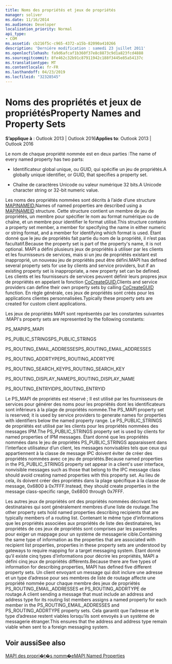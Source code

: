 ```yaml
---
title: Noms des propriétés et jeux de propriétés
manager: soliver
ms.date: 11/16/2014
ms.audience: Developer
localization_priority: Normal
api_type:
- COM
ms.assetid: cb216f5c-c965-4372-a15b-82090a410266
description: 'Derniére modification : samedi 23 juillet 2011'
ms.openlocfilehash: fa9d6afcaf1b360f37e8c8873c9d1a823fcd4888
ms.sourcegitcommit: 8fe462c32b91c87911942c188f3445e85a54137c
ms.translationtype: MT
ms.contentlocale: fr-FR
ms.lasthandoff: 04/23/2019
ms.locfileid: "32328545"
---
```

# <a name="property-names-and-property-sets"></a><span data-ttu-id="b5569-103">Noms des propriétés et jeux de propriétés</span><span class="sxs-lookup"><span data-stu-id="b5569-103">Property Names and Property Sets</span></span>

  
  
<span data-ttu-id="b5569-104">**S’applique à** : Outlook 2013 | Outlook 2016</span><span class="sxs-lookup"><span data-stu-id="b5569-104">**Applies to**: Outlook 2013 | Outlook 2016</span></span> 
  
<span data-ttu-id="b5569-105">Le nom de chaque propriété nommée est en deux parties :</span><span class="sxs-lookup"><span data-stu-id="b5569-105">The name of every named property has two parts:</span></span>
  
- <span data-ttu-id="b5569-106">Identificateur global unique, ou GUID, qui spécifie un jeu de propriétés.</span><span class="sxs-lookup"><span data-stu-id="b5569-106">A globally unique identifier, or GUID, that specifies a property set.</span></span>
    
- <span data-ttu-id="b5569-107">Chaîne de caractères Unicode ou valeur numérique 32 bits.</span><span class="sxs-lookup"><span data-stu-id="b5569-107">A Unicode character string or 32-bit numeric value.</span></span> 
    
<span data-ttu-id="b5569-108">Les noms des propriétés nommées sont décrits à l’aide d’une structure [MAPINAMEID.](mapinameid.md)</span><span class="sxs-lookup"><span data-stu-id="b5569-108">Names of named properties are described using a [MAPINAMEID](mapinameid.md) structure.</span></span> <span data-ttu-id="b5569-109">Cette structure contient un membre de jeu de propriétés, un membre pour spécifier le nom au format numérique ou de chaîne, et un membre pour identifier le format utilisé.</span><span class="sxs-lookup"><span data-stu-id="b5569-109">This structure contains a property set member, a member for specifying the name in either numeric or string format, and a member for identifying which format is used.</span></span> <span data-ttu-id="b5569-110">Étant donné que le jeu de propriétés fait partie du nom de la propriété, il n’est pas facultatif.</span><span class="sxs-lookup"><span data-stu-id="b5569-110">Because the property set is part of the property's name, it is not optional.</span></span> <span data-ttu-id="b5569-111">MAPI a défini plusieurs jeux de propriétés à utiliser par les clients et les fournisseurs de services, mais si un jeu de propriétés existant est inapproprié, un nouveau jeu de propriétés peut être défini.</span><span class="sxs-lookup"><span data-stu-id="b5569-111">MAPI has defined several property sets for use by clients and service providers, but if an existing property set is inappropriate, a new property set can be defined.</span></span> <span data-ttu-id="b5569-112">Les clients et les fournisseurs de services peuvent définir leurs propres jeux de propriétés en appelant la fonction [CoCreateGUID.](https://msdn.microsoft.com/library/ms688568.aspx)</span><span class="sxs-lookup"><span data-stu-id="b5569-112">Clients and service providers can define their own property sets by calling [CoCreateGUID](https://msdn.microsoft.com/library/ms688568.aspx) function.</span></span> <span data-ttu-id="b5569-113">En règle générale, ces jeux de propriétés sont créés pour les applications clientes personnalisées.</span><span class="sxs-lookup"><span data-stu-id="b5569-113">Typically these property sets are created for custom client applications.</span></span> 
  
<span data-ttu-id="b5569-114">Les jeux de propriétés MAPI sont représentés par les constantes suivantes :</span><span class="sxs-lookup"><span data-stu-id="b5569-114">MAPI's property sets are represented by the following constants:</span></span>
  
<span data-ttu-id="b5569-115">PS_MAPI</span><span class="sxs-lookup"><span data-stu-id="b5569-115">PS_MAPI</span></span>
  
<span data-ttu-id="b5569-116">PS_PUBLIC_STRINGS</span><span class="sxs-lookup"><span data-stu-id="b5569-116">PS_PUBLIC_STRINGS</span></span>
  
<span data-ttu-id="b5569-117">PS_ROUTING_EMAIL_ADDRESSES</span><span class="sxs-lookup"><span data-stu-id="b5569-117">PS_ROUTING_EMAIL_ADDRESSES</span></span>
  
<span data-ttu-id="b5569-118">PS_ROUTING_ADDRTYPE</span><span class="sxs-lookup"><span data-stu-id="b5569-118">PS_ROUTING_ADDRTYPE</span></span>
  
<span data-ttu-id="b5569-119">PS_ROUTING_SEARCH_KEY</span><span class="sxs-lookup"><span data-stu-id="b5569-119">PS_ROUTING_SEARCH_KEY</span></span>
  
<span data-ttu-id="b5569-120">PS_ROUTING_DISPLAY_NAME</span><span class="sxs-lookup"><span data-stu-id="b5569-120">PS_ROUTING_DISPLAY_NAME</span></span>
  
<span data-ttu-id="b5569-121">PS_ROUTING_ENTRYID</span><span class="sxs-lookup"><span data-stu-id="b5569-121">PS_ROUTING_ENTRYID</span></span>
  
<span data-ttu-id="b5569-122">Le PS_MAPI de propriétés est réservé ; Il est utilisé par les fournisseurs de services pour générer des noms pour les propriétés dont les identificateurs sont inférieurs à la plage de propriétés nommée.</span><span class="sxs-lookup"><span data-stu-id="b5569-122">The PS_MAPI property set is reserved; it is used by service providers to generate names for properties with identifiers below the named property range.</span></span> <span data-ttu-id="b5569-123">Le PS_PUBLIC_STRINGS de propriétés est utilisé par les clients pour les propriétés nommées des messages IPM.</span><span class="sxs-lookup"><span data-stu-id="b5569-123">The PS_PUBLIC_STRINGS property set is used by clients for named properties of IPM messages.</span></span> <span data-ttu-id="b5569-124">Étant donné que les propriétés nommées dans le jeu de propriétés PS_PUBLIC_STRINGS apparaissent dans l’interface utilisateur d’un client, les messages nonvisables tels que ceux qui appartiennent à la classe de message IPC doivent éviter de créer des propriétés nommées avec ce jeu de propriétés.</span><span class="sxs-lookup"><span data-stu-id="b5569-124">Because named properties in the PS_PUBLIC_STRINGS property set appear in a client's user interface, nonvisible messages such as those that belong to the IPC message class should avoid creating named properties with this property set.</span></span> <span data-ttu-id="b5569-125">Au lieu de cela, ils doivent créer des propriétés dans la plage spécifique à la classe de message, 0x6800 à 0x7FFF.</span><span class="sxs-lookup"><span data-stu-id="b5569-125">Instead, they should create properties in the message class-specific range, 0x6800 through 0x7FFF.</span></span>
  
<span data-ttu-id="b5569-126">Les autres jeux de propriétés ont des propriétés nommées décrivant les destinataires qui sont généralement membres d’une liste de routage.</span><span class="sxs-lookup"><span data-stu-id="b5569-126">The other property sets hold named properties describing recipients that are typically members of a routing list.</span></span> <span data-ttu-id="b5569-127">Contenant le même type d’informations que les propriétés associées aux propriétés de liste des destinataires, les propriétés de ces jeux de propriétés sont comprises par les passerelles pour exiger un mappage pour un système de messagerie cible.</span><span class="sxs-lookup"><span data-stu-id="b5569-127">Containing the same type of information as the properties that are associated with recipient list properties, properties in these property sets are understood by gateways to require mapping for a target messaging system.</span></span> <span data-ttu-id="b5569-128">Étant donné qu’il existe cinq types d’informations pour décrire les propriétés, MAPI a défini cinq jeux de propriétés différents.</span><span class="sxs-lookup"><span data-stu-id="b5569-128">Because there are five types of information for describing properties, MAPI has defined five different property sets.</span></span> <span data-ttu-id="b5569-129">Un client envoyant un message qui doit inclure une adresse et un type d’adresse pour ses membres de liste de routage affecte une propriété nommée pour chaque membre des jeux de propriétés PS_ROUTING_EMAIL_ADDRESSES et PS_ROUTING_ADDRTYPE de routage.</span><span class="sxs-lookup"><span data-stu-id="b5569-129">A client sending a message that must include an address and address type for its routing list members assigns a named property for each member in the PS_ROUTING_EMAIL_ADDRESSES and PS_ROUTING_ADDRTYPE property sets.</span></span> <span data-ttu-id="b5569-130">Cela garantit que l’adresse et le type d’adresse restent viables lorsqu’ils sont envoyés à un système de messagerie étranger.</span><span class="sxs-lookup"><span data-stu-id="b5569-130">This ensures that the address and address type remain viable when sent to a foreign messaging system.</span></span>
  
## <a name="see-also"></a><span data-ttu-id="b5569-131">Voir aussi</span><span class="sxs-lookup"><span data-stu-id="b5569-131">See also</span></span>



[<span data-ttu-id="b5569-132">MAPI des propri�t�s nomm�e</span><span class="sxs-lookup"><span data-stu-id="b5569-132">MAPI Named Properties</span></span>](mapi-named-properties.md)

